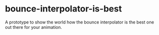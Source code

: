 # bounce-interpolator-is-best
A prototype to show the world how the bounce interpolator is the best one out there for your animation.
